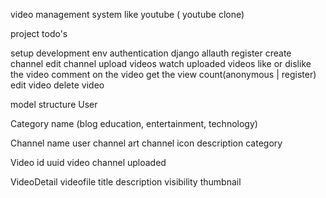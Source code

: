 video management system like youtube ( youtube clone)

 project todo's
 
 setup development env
 authentication django allauth
 register create channel
 edit channel
 upload videos
 watch uploaded videos
 like or dislike the video
 comment on the video
 get the view count(anonymous | register)
 edit video
 delete video

  model structure
 User

 Category
    name (blog education, entertainment, technology)

 Channel
     name
     user
     channel art
     channel icon
     description
     category

 Video
     id uuid
     video
     channel 
     uploaded
    
 VideoDetail
     videofile
     title
     description
     visibility
     thumbnail
